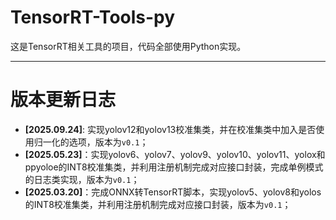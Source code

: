 # TensorRT-Tools-py
这是TensorRT相关工具的项目，代码全部使用Python实现。

---

# 版本更新日志
- **[2025.09.24]**: 实现yolov12和yolov13校准集类，并在校准集类中加入是否使用归一化的选项，版本为`v0.1`；
- **[2025.05.23]**：实现yolov6、yolov7、yolov9、yolov10、yolov11、yolox和ppyoloe的INT8校准集类，并利用注册机制完成对应接口封装，完成单例模式的日志类实现，版本为`v0.1`；
- **[2025.03.20]**：完成ONNX转TensorRT脚本，实现yolov5、yolov8和yolos的INT8校准集类，并利用注册机制完成对应接口封装，版本为`v0.1`；
